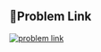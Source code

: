 ## 🔗Problem Link
[![problem link](https://codeforces.org/s/71554/images/codeforces-sponsored-by-ton.png)](https://codeforces.com/problemset/problem/785/A)